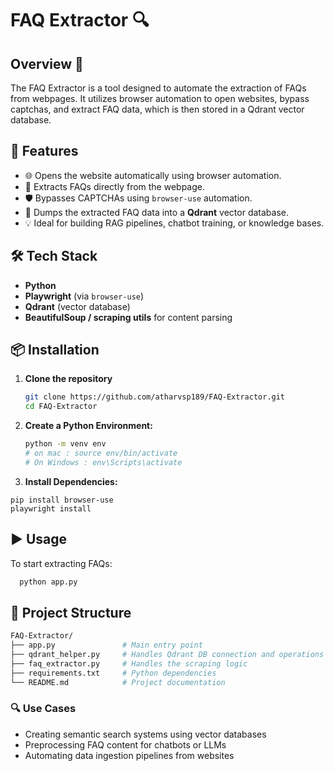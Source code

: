 # FAQ Extractor 🔍

## Overview 📄
The FAQ Extractor is a tool designed to automate the extraction of FAQs from webpages. It utilizes browser automation to open websites, bypass captchas, and extract FAQ data, which is then stored in a Qdrant vector database.

## 🚀 Features

- 🌐 Opens the website automatically using browser automation.
- 🤖 Extracts FAQs directly from the webpage.
- 🛡️ Bypasses CAPTCHAs using `browser-use` automation.
- 🧩 Dumps the extracted FAQ data into a **Qdrant** vector database.
- 💡 Ideal for building RAG pipelines, chatbot training, or knowledge bases.

## 🛠️ Tech Stack

- **Python**
- **Playwright** (via `browser-use`)
- **Qdrant** (vector database)
- **BeautifulSoup / scraping utils** for content parsing

## 📦 Installation

1. **Clone the repository**
   ```bash
   git clone https://github.com/atharvsp189/FAQ-Extractor.git
   cd FAQ-Extractor
   ```

2. **Create a Python Environment:**
   ```bash
   python -m venv env
   # on mac : source env/bin/activate
   # On Windows : env\Scripts\activate
   ```
   
3. **Install Dependencies:**
  ```
  pip install browser-use
  playwright install
  ```

## ▶️ Usage
To start extracting FAQs:

```bash
  python app.py
```

## 📂 Project Structure
```bash
FAQ-Extractor/
├── app.py               # Main entry point
├── qdrant_helper.py     # Handles Qdrant DB connection and operations
├── faq_extractor.py     # Handles the scraping logic
├── requirements.txt     # Python dependencies
└── README.md            # Project documentation
```

### 🔍 Use Cases

- Creating semantic search systems using vector databases
- Preprocessing FAQ content for chatbots or LLMs
- Automating data ingestion pipelines from websites
